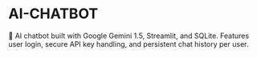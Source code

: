 # AI-CHATBOT
🤖 AI chatbot built with Google Gemini 1.5, Streamlit, and SQLite. Features user login, secure API key handling, and persistent chat history per user.
